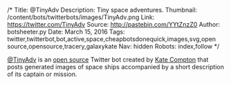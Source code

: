 /*
Title: @TinyAdv
Description: Tiny space adventures.
Thumbnail: /content/bots/twitterbots/images/TinyAdv.png
Link: https://twitter.com/TinyAdv
Source: http://pastebin.com/YYtZnzZ0
Author: botsheeter.py
Date: March 15, 2016
Tags: twitter,twitterbot,bot,active,space,cheapbotsdonequick,images,svg,open source,opensource,tracery,galaxykate
Nav: hidden
Robots: index,follow
*/

[@TinyAdv](https://twitter.com/TinyAdv) is an [open source](http://pastebin.com/YYtZnzZ0) Twitter bot created by [Kate Compton](https://twitter.com/galaxykate) that posts generated images of space ships accompanied by a short description of its captain or mission.
